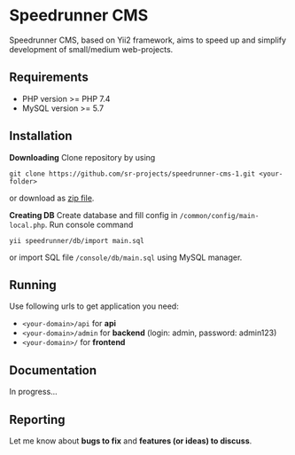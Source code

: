 # Speedrunner CMS
Speedrunner CMS, based on Yii2 framework, aims to speed up and simplify development of small/medium web-projects.

## Requirements
* PHP version >= PHP 7.4
* MySQL version >= 5.7

## Installation

**Downloading**
Clone repository by using
```
git clone https://github.com/sr-projects/speedrunner-cms-1.git <your-folder>
```
or download as [zip file](https://github.com/sr-projects/speedrunner-cms-1/archive/master.zip).

**Creating DB**
Create database and fill config in `/common/config/main-local.php`.
Run console command
```
yii speedrunner/db/import main.sql
```
or import SQL file `/console/db/main.sql` using MySQL manager.

## Running
Use following urls to get application you need:
* `<your-domain>/api` for **api**
* `<your-domain>/admin` for **backend** (login: admin, password: admin123)
* `<your-domain>/` for **frontend**

## Documentation
In progress...

## Reporting
Let me know about **bugs to fix** and **features (or ideas) to discuss**.